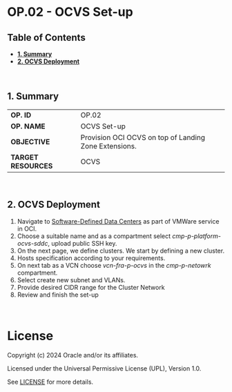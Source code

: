 # OP.02 - OCVS Set-up <!-- omit from toc -->
## **Table of Contents** <!-- omit from toc -->
- [**1. Summary**](#1-summary)
- [**2. OCVS Deployment**](#2-ocvs-deployment)

&nbsp; 

## **1. Summary**

|                      |                                                       |
| -------------------- | ----------------------------------------------------- |
| **OP. ID**           | OP.02                                                 |
| **OP. NAME**         | OCVS Set-up                                           |
| **OBJECTIVE**        | Provision OCI OCVS on top of Landing Zone Extensions. |
| **TARGET RESOURCES** | OCVS                                                  |

&nbsp; 

## **2. OCVS Deployment**
1. Navigate to [Software-Defined Data Centers](https://cloud.oracle.com/vmware/sddcs/create) as part of VMWare service in OCI. 
2. Choose a suitable name and as a compartment select *cmp-p-platform-ocvs-sddc*, upload public SSH key.
3. On the next page, we define clusters. We start by defining a new cluster.
4. Hosts specification according to your requirements.
5. On next tab as a VCN choose *vcn-fra-p-ocvs* in the *cmp-p-netowrk* compartment.
6. Select create new subnet and VLANs.
7. Provide desired CIDR range for the Cluster Network
8. Review and finish the set-up

&nbsp; 
&nbsp; 

# License <!-- omit from toc -->

Copyright (c) 2024 Oracle and/or its affiliates.

Licensed under the Universal Permissive License (UPL), Version 1.0.

See [LICENSE](/LICENSE) for more details.
